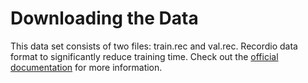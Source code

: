 # Downloading the Data
This data set consists of two files: train.rec and val.rec. Recordio data format to significantly reduce training time. Check out the [official documentation](http://mesos.apache.org/documentation/latest/recordio/) for more information.